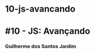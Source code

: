 # 10-js-avancando

# #10 - JS: Avançando

### Guilherme dos Santos Jardim

[comment]: <> (Guilherme dos Santos Jardim)